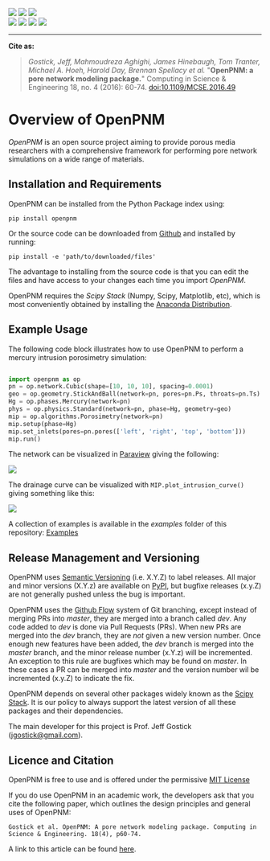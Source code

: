 [![](https://badge.fury.io/py/openpnm.svg)](https://pypi.python.org/pypi/openpnm)
[![](https://codecov.io/gh/PMEAL/OpenPNM/branch/master/graph/badge.svg)](https://codecov.io/gh/PMEAL/OpenPNM)
[![](https://img.shields.io/badge/ReadTheDocs-GO-blue.svg)](http://openpnm.readthedocs.io/en/master/)<br/>
[![](https://github.com/PMEAL/OpenPNM/workflows/Ubuntu/badge.svg)](https://github.com/PMEAL/OpenPNM/actions)
[![](https://github.com/PMEAL/OpenPNM/workflows/macOS/badge.svg)](https://github.com/PMEAL/OpenPNM/actions)
[![](https://github.com/PMEAL/OpenPNM/workflows/Windows/badge.svg)](https://github.com/PMEAL/OpenPNM/actions)
[![](https://github.com/PMEAL/OpenPNM/workflows/Examples/badge.svg)](https://github.com/PMEAL/OpenPNM/actions)

-----

**Cite as:**
> _Gostick, Jeff, Mahmoudreza Aghighi, James Hinebaugh, Tom Tranter, Michael A. Hoeh, Harold Day, Brennan Spellacy et al._ "**OpenPNM: a pore network modeling package.**" Computing in Science & Engineering 18, no. 4 (2016): 60-74.
> [doi:10.1109/MCSE.2016.49](https://ieeexplore.ieee.org/document/7478437)

# Overview of OpenPNM

*OpenPNM* is an open source project aiming to provide porous media researchers with a comprehensive framework for performing pore network simulations on a wide range of materials.

## Installation and Requirements

OpenPNM can be installed from the Python Package index using:

```
pip install openpnm
```

Or the source code can be downloaded from [Github](https://github.com/pmeal/OpenPNM/) and installed by running:

```
pip install -e 'path/to/downloaded/files'
```

The advantage to installing from the source code is that you can edit the files and have access to your changes each time you import *OpenPNM*.

OpenPNM requires the *Scipy Stack* (Numpy, Scipy, Matplotlib, etc), which is most conveniently obtained by installing the [Anaconda Distribution](https://conda.io/docs/user-guide/install/download.html).

## Example Usage

The following code block illustrates how to use OpenPNM to perform a mercury intrusion porosimetry simulation:

``` python

import openpnm as op
pn = op.network.Cubic(shape=[10, 10, 10], spacing=0.0001)
geo = op.geometry.StickAndBall(network=pn, pores=pn.Ps, throats=pn.Ts)
Hg = op.phases.Mercury(network=pn)
phys = op.physics.Standard(network=pn, phase=Hg, geometry=geo)
mip = op.algorithms.Porosimetry(network=pn)
mip.setup(phase=Hg)
mip.set_inlets(pores=pn.pores(['left', 'right', 'top', 'bottom']))
mip.run()

```

The network can be visualized in [Paraview](http://www.paraview.org) giving the following:

![](https://i.imgur.com/mSDrIBOm.png)

The drainage curve can be visualized with `MIP.plot_intrusion_curve()` giving something like this:

![](https://i.imgur.com/1C2uXt9m.png)

A collection of examples is available in the *examples* folder of this repository: [Examples](https://www.github.com/PMEAL/OpenPNM/tree/master/examples)

## Release Management and Versioning

OpenPNM uses [Semantic Versioning](http://semver.org) (i.e. X.Y.Z) to label releases.  All major and minor versions (X.Y.z) are available on [PyPI](https://pypi.python.org/pypi), but bugfixe releases (x.y.Z) are not generally pushed unless the bug is important.

OpenPNM uses the [Github Flow](https://guides.github.com/introduction/flow/) system of Git branching, except instead of merging PRs into *master*, they are merged into a branch called *dev*. Any code added to *dev* is done via Pull Requests (PRs).  When new PRs are merged into the *dev* branch, they are *not* given a new version number. Once enough new features have been added, the *dev* branch is merged into the *master* branch, and the minor release number (x.Y.z) will be incremented. An exception to this rule are bugfixes which may be found on *master*.  In these cases a PR can be merged into *master* and the version number wil be incremented (x.y.Z) to indicate the fix.

OpenPNM depends on several other packages widely known as the [Scipy Stack](https://www.scipy.org/stackspec.html).  It is our policy to always support the latest version of all these packages and their dependencies.

The main developer for this project is Prof. Jeff Gostick (jgostick@gmail.com).

## Licence and Citation

OpenPNM is free to use and is offered under the permissive [MIT License](http://opensource.org/licenses/MIT)

If you do use OpenPNM in an academic work, the developers ask that you cite the following paper, which outlines the design principles and general uses of OpenPNM:

    Gostick et al. OpenPNM: A pore network modeling package. Computing in Science & Engineering. 18(4), p60-74.

A link to this article can be found [here](http://doi.org/10.1109/MCSE.2016.49).
